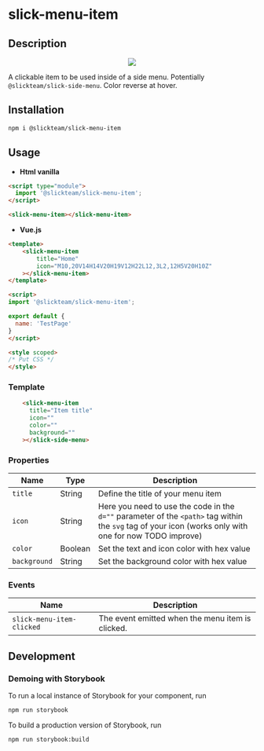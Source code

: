 # slick-menu-item

## Description

<p align="center">
  <img src="https://user-images.githubusercontent.com/59962729/144452123-0594aeb6-a6b7-4a15-9c7e-02ba47cd1b4c.png">
</p>

A clickable item to be used inside of a side menu. Potentially `@slickteam/slick-side-menu`. Color reverse at hover. 
## Installation
```bash
npm i @slickteam/slick-menu-item
```

## Usage

- **Html vanilla**

```html
<script type="module">
  import '@slickteam/slick-menu-item';
</script>

<slick-menu-item></slick-menu-item>
```

- **Vue.js**

```html
<template>
    <slick-menu-item
        title="Home"
        icon="M10,20V14H14V20H19V12H22L12,3L2,12H5V20H10Z"
    ></slick-menu-item>
</template>

<script>
import '@slickteam/slick-menu-item';

export default {
  name: 'TestPage'
}
</script>

<style scoped>
/* Put CSS */
</style>

```

### Template

``` html
    <slick-menu-item
      title="Item title"
      icon=""
      color=""
      background=""
    ></slick-side-menu>
```
### Properties

Name                | Type               | Description
---                 | ---                | ---
`title`             | String             | Define the title of your menu item
`icon`              | String             | Here you need to use the code in the `d=""` parameter of the `<path>` tag within the `svg` tag of your icon (works only with one for now TODO improve)
`color`             | Boolean            | Set the text and icon color with hex value
`background`        | String             | Set the background color with hex value


### Events

Name                | Description
---                 | ---
`slick-menu-item-clicked`      | The event emitted when the menu item is clicked.

## Development

### Demoing with Storybook

To run a local instance of Storybook for your component, run
```bash
npm run storybook
```

To build a production version of Storybook, run
```bash
npm run storybook:build
```
